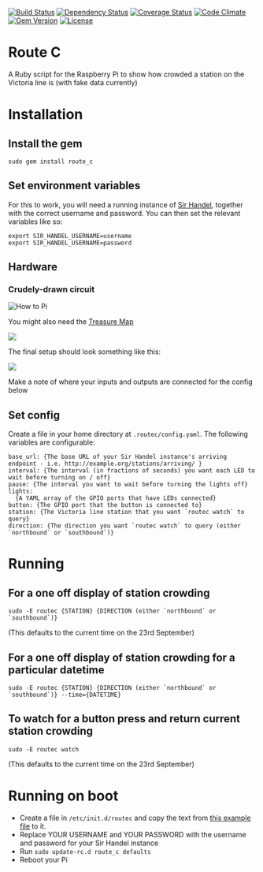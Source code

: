[![Build Status](http://img.shields.io/travis/TheODI-UD2D/route_c.svg?style=flat-square)](https://travis-ci.org/TheODI-UD2D/route_c)
[![Dependency Status](http://img.shields.io/gemnasium/TheODI-UD2D/route_c.svg?style=flat-square)](https://gemnasium.com/TheODI-UD2D/route_c)
[![Coverage Status](http://img.shields.io/coveralls/TheODI-UD2D/route_c.svg?style=flat-square)](https://coveralls.io/r/TheODI-UD2D/route_c)
[![Code Climate](http://img.shields.io/codeclimate/github/TheODI-UD2D/route_c.svg?style=flat-square)](https://codeclimate.com/github/TheODI-UD2D/route_c)
[![Gem Version](http://img.shields.io/gem/v/route_c.svg?style=flat-square)](https://rubygems.org/gems/route_c)
[![License](http://img.shields.io/:license-mit-blue.svg?style=flat-square)](http://TheODI-UD2D.mit-license.org)

# Route C

A Ruby script for the Raspberry Pi to show how crowded a station on the Victoria line is (with fake data currently)

# Installation

## Install the gem

```
sudo gem install route_c
```

## Set environment variables

For this to work, you will need a running instance of [Sir Handel](https://github.com/TheODI-UD2D/sir_handel), together
with the correct username and password. You can then set the relevant variables like so:

```
export SIR_HANDEL_USERNAME=username
export SIR_HANDEL_USERNAME=password
```

## Hardware

### Crudely-drawn circuit

![How to Pi](http://i.imgur.com/35a4myB.png)

You might also need the [Treasure Map](http://pinout.xyz/)

![](https://www.raspberrypi.org/documentation/usage/gpio-plus-and-raspi2/images/gpio-numbers-pi2.png)

The final setup should look something like this:

![](pi-setup.jpg)

Make a note of where your inputs and outputs are connected for the config below

## Set config

Create a file in your home directory at `.routec/config.yaml`. The following variables are configurable:

```
base_url: {The base URL of your Sir Handel instance's arriving endpoint - i.e. http://example.org/stations/arriving/ }
interval: {The interval (in fractions of seconds) you want each LED to wait before turning on / off}
pause: {The interval you want to wait before turning the lights off}
lights:
  {A YAML array of the GPIO ports that have LEDs connected}
button: {The GPIO port that the button is connected to}
station: {The Victoria line station that you want `routec watch` to query}
direction: {The direction you want `routec watch` to query (either `northbound` or `southbound`)}
```

# Running

## For a one off display of station crowding

```
sudo -E routec {STATION} {DIRECTION (either `northbound` or `southbound`)}
```

(This defaults to the current time on the 23rd September)

## For a one off display of station crowding for a particular datetime

```
sudo -E routec {STATION} {DIRECTION (either `northbound` or `southbound`)} --time={DATETIME}
```

## To watch for a button press and return current station crowding

```
sudo -E routec watch
```

(This defaults to the current time on the 23rd September)

# Running on boot

* Create a file in `/etc/init.d/routec` and copy the text from [this example file](./routec.init.d.example) to it.
* Replace YOUR USERNAME and YOUR PASSWORD with the username and password for your Sir Handel instance
* Run `sudo update-rc.d route_c defaults`
* Reboot your Pi
